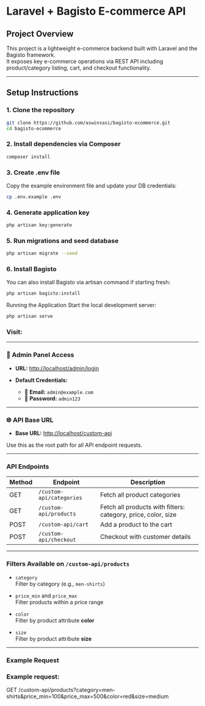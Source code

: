 # Laravel + Bagisto E-commerce API

## Project Overview
This project is a lightweight e-commerce backend built with Laravel and the Bagisto framework.  
It exposes key e-commerce operations via REST API including product/category listing, cart, and checkout functionality.

---

## Setup Instructions

### 1. Clone the repository
```bash
git clone https://github.com/aswinsasi/bagisto-ecommerce.git
cd bagisto-ecommerce 
```

### 2. Install dependencies via Composer
```bash
composer install
```

### 3. Create .env file
Copy the example environment file and update your DB credentials:
```bash
cp .env.example .env
```

### 4. Generate application key
```bash
php artisan key:generate
```

### 5. Run migrations and seed database
```bash
php artisan migrate --seed
```

### 6. Install Bagisto
You can also install Bagisto via artisan command if starting fresh:

```bash
php artisan bagisto:install
```

Running the Application
Start the local development server:

```bash
php artisan serve
```

### Visit:

---

### 🔐 Admin Panel Access

- **URL:** [http://localhost/admin/login](http://localhost/admin/login)

- **Default Credentials:**
  - 📧 **Email:** `admin@example.com`  
  - 🔑 **Password:** `admin123`

---

### 🌐 API Base URL

- **Base URL:** [http://localhost/custom-api](http://localhost/custom-api)

Use this as the root path for all API endpoint requests.

---


### API Endpoints

| Method | Endpoint               | Description                              |
|--------|------------------------|------------------------------------------|
| GET    | `/custom-api/categories` | Fetch all product categories             |
| GET    | `/custom-api/products`   | Fetch all products with filters: category, price, color, size |
| POST   | `/custom-api/cart`       | Add a product to the cart                 |
| POST   | `/custom-api/checkout`   | Checkout with customer details            |

---

### Filters Available on `/custom-api/products`

- `category`  
  Filter by category (e.g., `men-shirts`)

- `price_min` and `price_max`  
  Filter products within a price range

- `color`  
  Filter by product attribute **color**

- `size`  
  Filter by product attribute **size**

---

### Example Request



### Example request:
GET /custom-api/products?category=men-shirts&price_min=100&price_max=500&color=red&size=medium